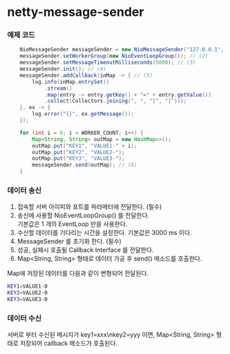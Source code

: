 # netty-message-sender

### 예제 코드
```java
    NioMessageSender messageSender = new NioMessageSender("127.0.0.1", 9001); // (1)
	messageSender.setWorkerGroup(new NioEventLoopGroup()); // (2)
	messageSender.setMessageTimeoutMilliseconds(5000); // (3)
    messageSender.init(); // (4)
	messageSender.addCallback(inMap -> { // (5)
		log.info(inMap.entrySet()
			.stream()
			.map(entry -> entry.getKey() + "=" + entry.getValue())
			.collect(Collectors.joining(", ", "[", "]")));
	}, ex -> {
		log.error("{}", ex.getMessage());
	});

	for (int i = 0; i < WORKER_COUNT; i++) {
		Map<String, String> outMap = new HashMap<>();
		outMap.put("KEY1", "VALUE1-" + i);
		outMap.put("KEY2", "VALUE2-");
		outMap.put("KEY3", "VALUE3-");
		messageSender.send(outMap); // (6)
	}
```

### 데이터 송신
1. 접속할 서버 아이피와 포트를 파라메터에 전달한다. (필수)
2. 송신에 사용할 NioEventLoopGroup() 를 전달한다. <br>기본값은 1 개의 EventLoop 만을 사용한다.
3. 수신할 데이터를 기다리는 시간을 설정한다. 기본값은 3000 ms 이다.
4. MessageSender 를 초기화 한다. (필수)
5. 성공, 실패시 호출될 Callback Interface 를 전달한다.
6. Map<String, String> 형태로 데이터 가공 후 send() 메소드를 호출한다.

Map에 저장된 데이터를 다음과 같이 변형되어 전달된다.
```sh
KEY1=VALUE1-0
KEY2=VALUE2-0
KEY3=VALUE3-0
```

### 데이터 수신
서버로 부터 수신된 메시지가 key1=xxx\nkey2=yyy 이면, Map<String, String> 형태로 저장되어 callback 메소드가 호출된다.
